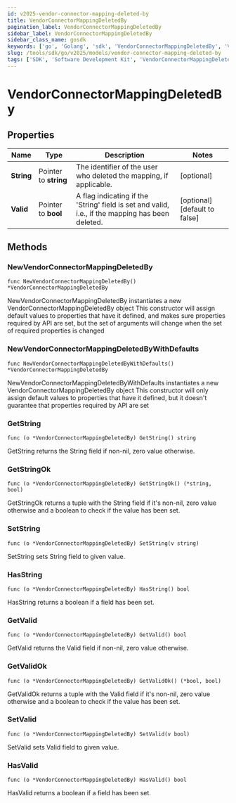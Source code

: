 ```yaml
---
id: v2025-vendor-connector-mapping-deleted-by
title: VendorConnectorMappingDeletedBy
pagination_label: VendorConnectorMappingDeletedBy
sidebar_label: VendorConnectorMappingDeletedBy
sidebar_class_name: gosdk
keywords: ['go', 'Golang', 'sdk', 'VendorConnectorMappingDeletedBy', 'V2025VendorConnectorMappingDeletedBy'] 
slug: /tools/sdk/go/v2025/models/vendor-connector-mapping-deleted-by
tags: ['SDK', 'Software Development Kit', 'VendorConnectorMappingDeletedBy', 'V2025VendorConnectorMappingDeletedBy']
---
```


# VendorConnectorMappingDeletedBy

## Properties

Name | Type | Description | Notes
------------ | ------------- | ------------- | -------------
**String** | Pointer to **string** | The identifier of the user who deleted the mapping, if applicable. | [optional] 
**Valid** | Pointer to **bool** | A flag indicating if the 'String' field is set and valid, i.e., if the mapping has been deleted. | [optional] [default to false]

## Methods

### NewVendorConnectorMappingDeletedBy

`func NewVendorConnectorMappingDeletedBy() *VendorConnectorMappingDeletedBy`

NewVendorConnectorMappingDeletedBy instantiates a new VendorConnectorMappingDeletedBy object
This constructor will assign default values to properties that have it defined,
and makes sure properties required by API are set, but the set of arguments
will change when the set of required properties is changed

### NewVendorConnectorMappingDeletedByWithDefaults

`func NewVendorConnectorMappingDeletedByWithDefaults() *VendorConnectorMappingDeletedBy`

NewVendorConnectorMappingDeletedByWithDefaults instantiates a new VendorConnectorMappingDeletedBy object
This constructor will only assign default values to properties that have it defined,
but it doesn't guarantee that properties required by API are set

### GetString

`func (o *VendorConnectorMappingDeletedBy) GetString() string`

GetString returns the String field if non-nil, zero value otherwise.

### GetStringOk

`func (o *VendorConnectorMappingDeletedBy) GetStringOk() (*string, bool)`

GetStringOk returns a tuple with the String field if it's non-nil, zero value otherwise
and a boolean to check if the value has been set.

### SetString

`func (o *VendorConnectorMappingDeletedBy) SetString(v string)`

SetString sets String field to given value.

### HasString

`func (o *VendorConnectorMappingDeletedBy) HasString() bool`

HasString returns a boolean if a field has been set.

### GetValid

`func (o *VendorConnectorMappingDeletedBy) GetValid() bool`

GetValid returns the Valid field if non-nil, zero value otherwise.

### GetValidOk

`func (o *VendorConnectorMappingDeletedBy) GetValidOk() (*bool, bool)`

GetValidOk returns a tuple with the Valid field if it's non-nil, zero value otherwise
and a boolean to check if the value has been set.

### SetValid

`func (o *VendorConnectorMappingDeletedBy) SetValid(v bool)`

SetValid sets Valid field to given value.

### HasValid

`func (o *VendorConnectorMappingDeletedBy) HasValid() bool`

HasValid returns a boolean if a field has been set.


